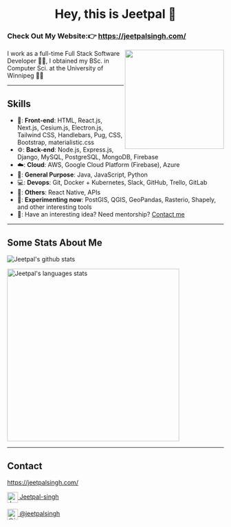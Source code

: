 <h1 align="Center">  Hey, this is Jeetpal 👋  </h1>

<h3>Check Out My Website:👉 <a href="https://jeetpalsingh.com/">https://jeetpalsingh.com/</a></h3>

<img align='right' src="https://media.giphy.com/media/M9gbBd9nbDrOTu1Mqx/giphy.gif" width="230">
I work as a full-time Full Stack Software Developer 👨‍💻, I obtained my BSc. in Computer Sci. at the University of Winnipeg 👨‍🎓

----

## Skills
- 📰: **Front-end**: HTML, React.js, Next.js, Cesium.js, Electron.js, Tailwind CSS, Handlebars, Pug, CSS, Bootstrap, materialistic.css
- ⚙️: **Back-end**: Node.js, Express.js, Django, MySQL, PostgreSQL, MongoDB, Firebase 
- ☁️: **Cloud**: AWS, Google Cloud Platform (Firebase), Azure
- 🔖: **General Purpose**: Java, JavaScript, Python
- 💻: **Devops**: Git, Docker + Kubernetes, Slack, GitHub, Trello, GitLab
- 🤔: **Others**: React Native, APIs
- 🔧: **Experimenting now**:  PostGIS, QGIS, GeoPandas, Rasterio, Shapely, and other interesting tools
- 👐: Have an interesting idea? Need mentorship? [Contact me](#contact-me)


----

## Some Stats About Me

![Jeetpal's github stats](https://github-readme-stats.vercel.app/api?username=jeetpal1&show_icons=true&title_color=fff&icon_color=79ff97&text_color=9f9f9f&bg_color=151515)

<img  width="400" alt="Jeetpal's languages stats" src="https://github-readme-stats.vercel.app/api/top-langs/?username=Jeetpal1&langs_count=10&theme=tokyonight&layout=compact" >


----

## Contact 

<p id="contact-me">
  
<a href="https://jeetpalsingh.com/">https://jeetpalsingh.com/</a>
  
<a href="https://www.linkedin.com/in/jeetpal-singh-8630a61aa/" target="_blank"><img align="center" src="https://www.vectorlogo.zone/logos/linkedin/linkedin-icon.svg" alt="Jeetpal-Singh" height="25" width="25" /> Jeetpal-singh</a>
  
<a href="https://medium.com/@jeetpalsingh" target="_blank"><img align="center" src="https://www.vectorlogo.zone/logos/medium/medium-tile.svg" alt="@jeetpalsingh" height="25" width="25" /> @jeetpalsingh</a>
</p>

